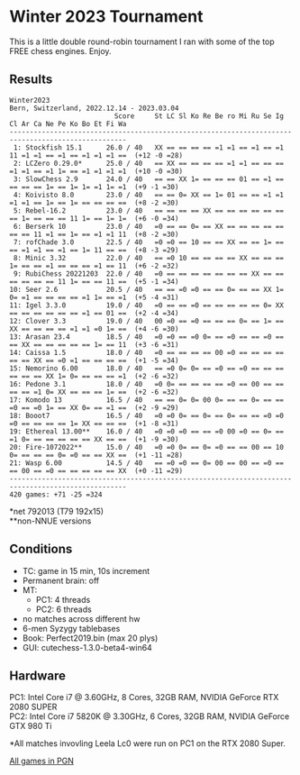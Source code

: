 # Winter 2023 Tournament

This is a little double round-robin tournament I ran with some of the top FREE chess engines.
Enjoy.


## Results

```
Winter2023
Bern, Switzerland, 2022.12.14 - 2023.03.04
                          Score     St LC Sl Ko Re Be ro Mi Ru Se Ig Cl Ar Ca Ne Pe Ko Bo Et Fi Wa
---------------------------------------------------------------------------------------------------
 1: Stockfish 15.1      26.0 / 40   XX == == == == =1 =1 == =1 == =1 11 =1 =1 == =1 == =1 =1 =1 ==  (+12 -0 =28)
 2: LCZero 0.29.0*      25.0 / 40   == XX == == == == =1 =1 == == == =1 =1 == =1 1= == =1 =1 =1 =1  (+10 -0 =30)
 3: SlowChess 2.9       24.0 / 40   == == XX 1= == == == 01 == =1 == == == == 1= == 1= 1= =1 1= =1  (+9 -1 =30)
 4: Koivisto 8.0        23.0 / 40   == == 0= XX == 1= 01 == == =1 =1 =1 =1 == 1= == 1= == == == ==  (+8 -2 =30)
 5: Rebel-16.2          23.0 / 40   == == == == XX == == == == == == == 1= == == == 11 1= == 1= 1=  (+6 -0 =34)
 6: Berserk 10          23.0 / 40   =0 == == 0= == XX == == == == == == == 11 =1 == 1= == =1 =1 11  (+8 -2 =30)
 7: rofChade 3.0        22.5 / 40   =0 =0 == 10 == == XX == == 1= == == =1 =1 == =1 == 1= 11 == ==  (+8 -3 =29)
 8: Minic 3.32          22.0 / 40   == =0 10 == == == == XX == == == 1= == == =1 == == == =1 == 11  (+6 -2 =32)
 9: RubiChess 20221203  22.0 / 40   =0 == == == == == == == XX == == == == == == 11 1= == == 11 ==  (+5 -1 =34)
10: Seer 2.6            20.5 / 40   == == =0 =0 == == 0= == == XX 1= 0= =1 == == == == =1 1= == =1  (+5 -4 =31)
11: Igel 3.3.0          19.0 / 40   =0 == == =0 == == == == == 0= XX == == == == == == =1 == 01 ==  (+2 -4 =34)
12: Clover 3.3          19.0 / 40   00 =0 == =0 == == == 0= == 1= == XX == == == == =1 =1 =0 1= ==  (+4 -6 =30)
13: Arasan 23.4         18.5 / 40   =0 =0 == =0 0= == =0 == == =0 == == XX == == == == == 1= == 11  (+3 -6 =31)
14: Caissa 1.5          18.0 / 40   =0 == == == == 00 =0 == == == == == == XX == =0 =1 == == == ==  (+1 -5 =34)
15: Nemorino 6.00       18.0 / 40   == =0 0= 0= == =0 == =0 == == == == == == XX 1= 0= == == == =1  (+2 -6 =32)
16: Pedone 3.1          18.0 / 40   =0 0= == == == == =0 == 00 == == == == =1 0= XX == == == 1= ==  (+2 -6 =32)
17: Komodo 13           16.5 / 40   == == 0= 0= 00 0= == == 0= == == =0 == =0 1= == XX 0= == =1 ==  (+2 -9 =29)
18: Booot7              16.5 / 40   =0 =0 0= == 0= == 0= == == =0 =0 =0 == == == == 1= XX == == ==  (+1 -8 =31)
19: Ethereal 13.00**    16.0 / 40   =0 =0 =0 == == =0 00 =0 == 0= == =1 0= == == == == == XX == ==  (+1 -9 =30)
20: Fire-1072022**      15.0 / 40   =0 =0 0= == 0= =0 == == 00 == 10 0= == == == 0= =0 == == XX ==  (+1 -11 =28)
21: Wasp 6.00           14.5 / 40   == =0 =0 == 0= 00 == 00 == =0 == == 00 == =0 == == == == == XX  (+0 -11 =29)
---------------------------------------------------------------------------------------------------
420 games: +71 -25 =324
```

*net 792013 (T79 192x15)  
**non-NNUE versions


## Conditions

+ TC: game in 15 min, 10s increment
+ Permanent brain: off
+ MT:
    - PC1: 4 threads
    - PC2: 6 threads
+ no matches across different hw
+ 6-men Syzygy tablebases
+ Book: Perfect2019.bin (max 20 plys)
+ GUI: cutechess-1.3.0-beta4-win64


## Hardware

PC1: Intel Core i7 @ 3.60GHz, 8 Cores, 32GB RAM, NVIDIA GeForce RTX 2080 SUPER  
PC2: Intel Core i7 5820K @ 3.30GHz, 6 Cores, 32GB RAM, NVIDIA GeForce GTX 980 Ti

*All matches invovling Leela Lc0 were run on PC1 on the RTX 2080 Super.


[All games in PGN](https://github.com/aguet/Tournaments/blob/master/Winter2023.pgn?raw=true)

